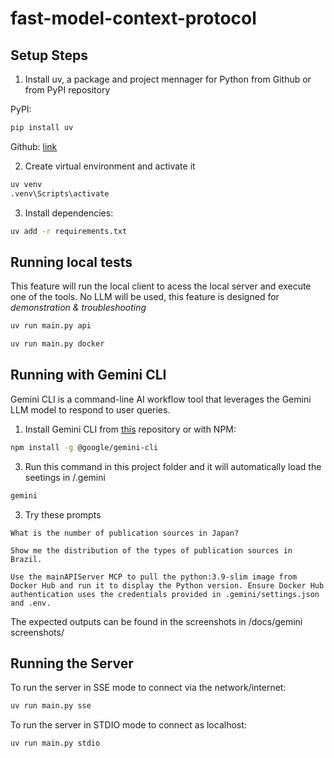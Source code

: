 # fast-model-context-protocol

## Setup Steps

1. Install uv, a package and project mennager for Python from Github or from PyPI repository

PyPI:
```bash
pip install uv
```

Github:
[link](https://github.com/astral-sh/uv)

2. Create virtual environment and activate it
```bash
uv venv
.venv\Scripts\activate
```

3. Install dependencies:

```bash
uv add -r requirements.txt
```

## Running local tests

This feature will run the local client to acess the local server and execute one of the tools.
No LLM will be used, this feature is designed for *demonstration & troubleshooting*


```bash
uv run main.py api
```

```bash
uv run main.py docker
```

## Running with Gemini CLI
Gemini CLI is a command-line AI workflow tool that leverages the Gemini LLM model to respond to user queries.

1. Install Gemini CLI from [this](https://github.com/google-gemini/gemini-cli) repository or with NPM:
```bash
npm install -g @google/gemini-cli
```
3. Run this command in this project folder and it will automatically load the seetings in /.gemini
```bash
gemini
```
3. Try these prompts

```gemini
What is the number of publication sources in Japan?
```

```gemini
Show me the distribution of the types of publication sources in Brazil.    
```

```gemini
Use the mainAPIServer MCP to pull the python:3.9-slim image from Docker Hub and run it to display the Python version. Ensure Docker Hub authentication uses the credentials provided in .gemini/settings.json and .env.  
```

The expected outputs can be found in the screenshots in /docs/gemini screenshots/

## Running the Server 

To run the server in SSE mode to connect via the network/internet:
```bash
uv run main.py sse 
```

To run the server in STDIO mode to connect as localhost:
```bash
uv run main.py stdio
```


